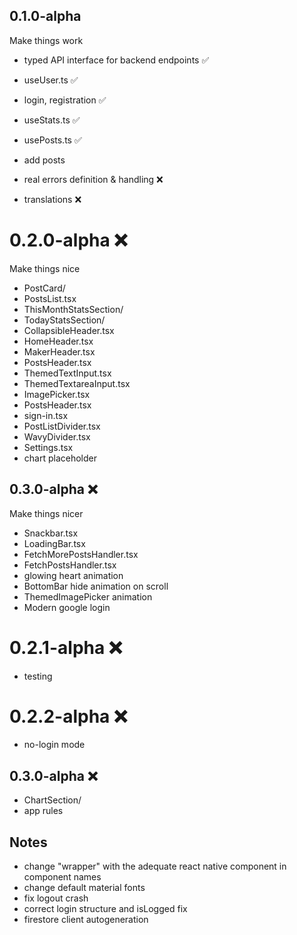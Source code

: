 ## 0.1.0-alpha

Make things work

- typed API interface for backend endpoints ✅
- useUser.ts ✅
- login, registration ✅

- useStats.ts ✅

- usePosts.ts ✅

- add posts

- real errors definition & handling ❌

- translations ❌

# 0.2.0-alpha ❌

Make things nice

- PostCard/
- PostsList.tsx
- ThisMonthStatsSection/
- TodayStatsSection/
- CollapsibleHeader.tsx
- HomeHeader.tsx
- MakerHeader.tsx
- PostsHeader.tsx
- ThemedTextInput.tsx
- ThemedTextareaInput.tsx
- ImagePicker.tsx
- PostsHeader.tsx
- sign-in.tsx
- PostListDivider.tsx
- WavyDivider.tsx
- Settings.tsx
- chart placeholder

## 0.3.0-alpha ❌

Make things nicer

- Snackbar.tsx
- LoadingBar.tsx
- FetchMorePostsHandler.tsx
- FetchPostsHandler.tsx
- glowing heart animation
- BottomBar hide animation on scroll
- ThemedImagePicker animation
- Modern google login

# 0.2.1-alpha ❌

- testing

# 0.2.2-alpha ❌

- no-login mode

## 0.3.0-alpha ❌

- ChartSection/
- app rules

## Notes

- change "wrapper" with the adequate react native component in component names
- change default material fonts
- fix logout crash
- correct login structure and isLogged fix
- firestore client autogeneration
